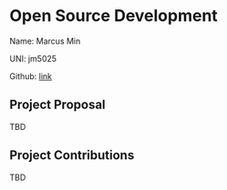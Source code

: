 # Open Source Development

Name: Marcus Min

UNI: jm5025

Github: [link](https://github.com/marcusm117)


## Project Proposal
TBD

## Project Contributions
TBD
